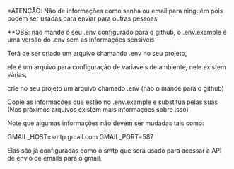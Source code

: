 *ATENÇÂO: Não de informações como senha ou email para ninguém pois podem ser usadas para enviar para outras pessoas

**OBS: não mande o seu .env configurado para o github, o .env.example é uma versão do .env sem as informações sensiveis

Terá de ser criado um arquivo chamando .env no seu projeto,

ele é um arquivo para configuração de variaveis de ambiente, nele existem várias,

crie no seu projeto um arquivo chamado .env (não o mande para o github)

Copie as informações que estão no .env.example e substitua pelas suas (Nos próximos arquivos existem mais informações sobre isso)

Note que algumas informações não devem ser mudadas tais como:

GMAIL_HOST=smtp.gmail.com
GMAIL_PORT=587

Elas são já configuradas como o smtp que será usado para acessar a API de envio de emails para o gmail.